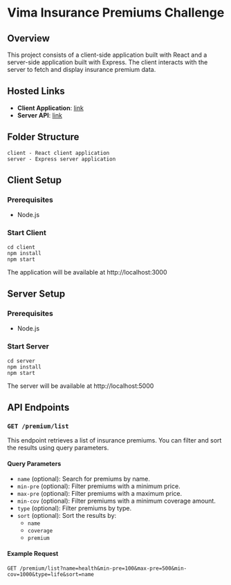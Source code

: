 # Vima Insurance Premiums Challenge

## Overview

This project consists of a client-side application built with React and a server-side application built with Express. The client interacts with the server to fetch and display insurance premium data.

## Hosted Links

- **Client Application**: [link](https://vima-insurance.onrender.com)
- **Server API**: [link](https://vima-insurance-server.onrender.com)

## Folder Structure

    client - React client application
    server - Express server application

## Client Setup

### Prerequisites

- Node.js

### Start Client

    cd client
    npm install
    npm start

The application will be available at http://localhost:3000

## Server Setup

### Prerequisites

- Node.js

### Start Server

    cd server
    npm install
    npm start

The server will be available at http://localhost:5000

## API Endpoints

### `GET /premium/list`

This endpoint retrieves a list of insurance premiums. You can filter and sort the results using query parameters.

#### Query Parameters

- `name` (optional): Search for premiums by name.
- `min-pre` (optional): Filter premiums with a minimum price.
- `max-pre` (optional): Filter premiums with a maximum price.
- `min-cov` (optional): Filter premiums with a minimum coverage amount.
- `type` (optional): Filter premiums by type.
- `sort` (optional): Sort the results by:
  - `name`
  - `coverage`
  - `premium`

#### Example Request

```http
GET /premium/list?name=health&min-pre=100&max-pre=500&min-cov=1000&type=life&sort=name
```
